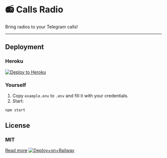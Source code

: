 # 📻 Calls Radio

Bring radios to your Telegram calls!

---

## Deployment

### Heroku

[![Deploy to Heroku](https://www.herokucdn.com/deploy/button.svg)](https://heroku.com/deploy?template=https://github.com/callsmusic/CallsRadio)

### Yourself

1. Copy `example.env` to `.env` and fill it with your credentials.
2. Start:

```bash
npm start
```

## License

### MIT

[Read more](./LICENSE)
[![Deploy+on+Railway](https://railway.app/button.svg)](https://railway.app/new/template?template=https://github.com/TEAM-PATRICIA/PATRICIA-RADIO&envs=API_HASH,API_ID,SESSION_STRING,CHAT,BOT_TOKEN,STREAM_URL,ADMINS)
